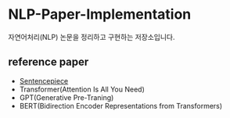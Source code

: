 # NLP-Paper-Implementation
자연어처리(NLP) 논문을 정리하고 구현하는 저장소입니다.

## reference paper
- [Sentencepiece](https://github.com/sparkerhoney/NLP-Paper-Implementation/tree/main/sentencepiece)
- Transformer(Attention Is All You Need)
- GPT(Generative Pre-Traning)
- BERT(Bidirection Encoder Representations from Transformers)
